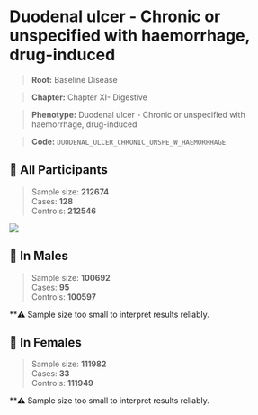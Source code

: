 # Duodenal ulcer - Chronic or unspecified with haemorrhage, drug-induced

> **Root:** Baseline Disease  

> **Chapter:** Chapter XI- Digestive  

> **Phenotype:** Duodenal ulcer - Chronic or unspecified with haemorrhage, drug-induced  

> **Code:** `DUODENAL_ULCER_CHRONIC_UNSPE_W_HAEMORRHAGE`

## 🧪 All Participants  
> Sample size: **212674**  
> Cases: **128**  
> Controls: **212546**
<img src="/Disease/Figures/ALL/Incidence/DUODENAL_ULCER_CHRONIC_UNSPE_W_HAEMORRHAGE.png"/>
<CsvTable src="/Disease_Data/ALL/Incidence/COX_DUODENAL_ULCER_CHRONIC_UNSPE_W_HAEMORRHAGE.csv" label="🔍 View full results" />

## 👨 In Males  
> Sample size: **100692**  
> Cases: **95**  
> Controls: **100597**

**⚠️ Sample size too small to interpret results reliably.


## 👩 In Females  
> Sample size: **111982**  
> Cases: **33**  
> Controls: **111949**

**⚠️ Sample size too small to interpret results reliably.

